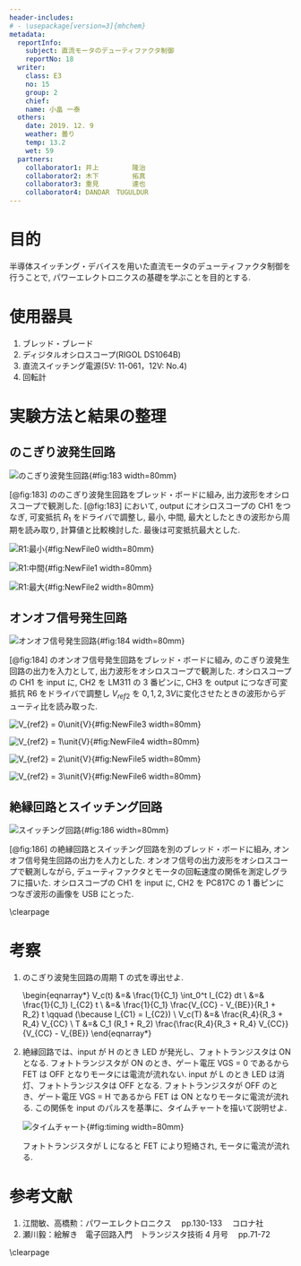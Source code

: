 ```yaml
---
header-includes:
# - \usepackage[version=3]{mhchem}
metadata:
  reportInfo:
    subject: 直流モータのデューティファクタ制御
    reportNo: 18
  writer:
    class: E3
    no: 15
    group: 2
    chief:
    name: 小畠 一泰
  others:
    date: 2019. 12. 9
    weather: 曇り
    temp: 13.2
    wet: 59
  partners:
    collaborator1: 井上　　　　　隆治
    collaborator2: 木下　　　　　拓真
    collaborator3: 重見　　　　　達也
    collaborator4: DANDAR　TUGULDUR
---
```


# 目的

半導体スイッチング・デバイスを用いた直流モータのデューティファクタ制御を行うことで, パワーエレクトロニクスの基礎を学ぶことを目的とする.

# 使用器具

1. ブレッド・ブレード
1. ディジタルオシロスコープ(RIGOL DS1064B)
1. 直流スイッチング電源(5V: 11-061，12V: No.4)
1. 回転計

# 実験方法と結果の整理

## のこぎり波発生回路

![のこぎり波発生回路](./documents/18-直流モータのデューティファクタ制御/images/183.JPG){#fig:183 width=80mm}

[@fig:183] ののこぎり波発生回路をブレッド・ボードに組み, 出力波形をオシロスコープで観測した.
[@fig:183] において, output にオシロスコープの CH1 をつなぎ, 可変抵抗 $R_1$ をドライバで調整し, 最小, 中間, 最大としたときの波形から周期を読み取り, 計算値と比較検討した.
最後は可変抵抗最大とした.

![R1:最小](./documents/18-直流モータのデューティファクタ制御/images/NewFile0.png){#fig:NewFile0 width=80mm}

![R1:中間](./documents/18-直流モータのデューティファクタ制御/images/NewFile1.png){#fig:NewFile1 width=80mm}

![R1:最大](./documents/18-直流モータのデューティファクタ制御/images/NewFile2.png){#fig:NewFile2 width=80mm}

## オンオフ信号発生回路

![オンオフ信号発生回路](./documents/18-直流モータのデューティファクタ制御/images/184.JPG){#fig:184 width=80mm}

[@fig:184] のオンオフ信号発生回路をブレッド・ボードに組み, のこぎり波発生回路の出力を入力として, 出力波形をオシロスコープで観測した.
オシロスコープの CH1 を input に, CH2 を LM311 の 3 番ピンに, CH3 を output につなぎ可変抵抗 R6 をドライバで調整し $V_{ref2}$ を $0, 1, 2, 3 \unit{V}$に変化させたときの波形からデューティ比を読み取った.

![$V_{ref2} = 0\unit{V}$](./documents/18-直流モータのデューティファクタ制御/images/NewFile3.png){#fig:NewFile3 width=80mm}

![$V_{ref2} = 1\unit{V}$](./documents/18-直流モータのデューティファクタ制御/images/NewFile4.png){#fig:NewFile4 width=80mm}

![$V_{ref2} = 2\unit{V}$](./documents/18-直流モータのデューティファクタ制御/images/NewFile5.png){#fig:NewFile5 width=80mm}

![$V_{ref2} = 3\unit{V}$](./documents/18-直流モータのデューティファクタ制御/images/NewFile6.png){#fig:NewFile6 width=80mm}

## 絶縁回路とスイッチング回路

![スイッチング回路](./documents/18-直流モータのデューティファクタ制御/images/186.JPG){#fig:186 width=80mm}

[@fig:186] の絶縁回路とスイッチング回路を別のブレッド・ボードに組み, オンオフ信号発生回路の出力を人力とした.
オンオフ信号の出力波形をオシロスコープで観測しながら, デューティファクタとモータの回転速度の関係を測定しグラフに描いた.
オシロスコープの CH1 を input に, CH2 を PC817C の 1 番ピンにつなぎ波形の画像を USB にとった.

\clearpage

# 考察

1. のこぎり波発生回路の周期 T の式を導出せよ.

   \begin{eqnarray*}
   V_c(t) &=& \frac{1}{C_1} \int_0^t I_{C2} dt \\
   &=& \frac{1}{C_1} I_{C2} t \\
   &=& \frac{1}{C_1} \frac{V_{CC} - V_{BE}}{R_1 + R_2} t \qquad (\because I_{C1} = I_{C2}) \\
   V_c(T) &=& \frac{R_4}{R_3 + R_4} V_{CC} \\
   T &=& C_1 (R_1 + R_2) \frac{\frac{R_4}{R_3 + R_4} V_{CC}}{V_{CC} - V_{BE}}
   \end{eqnarray*}

1. 絶縁回路では、input が H のとき LED が発光し、フォトトランジスタは ON となる.
   フォトトランジスタが ON のとき、ゲート電圧 VGS = 0 であるから FET は OFF となりモータには電流が流れない.
   input が L のとき LED は消灯、フォトトランジスタは OFF となる.
   フォトトランジスタが OFF のとき、ゲート電圧 VGS = H であるから FET は ON となりモータに電流が流れる.
   この関係を input のパルスを基準に、タイムチャートを描いて説明せよ.

   ![タイムチャート](./documents/18-直流モータのデューティファクタ制御/images/timing.jpg){#fig:timing width=80mm}

   フォトトランジスタが L になると FET により短絡され, モータに電流が流れる.

# 参考文献

1. 江間敏、高橋勲：パワーエレクトロニクス　 pp.130-133 　コロナ社
1. 瀬川毅：絵解き　電子回路入門　トランジスタ技術 4 月号　 pp.71-72

\clearpage
